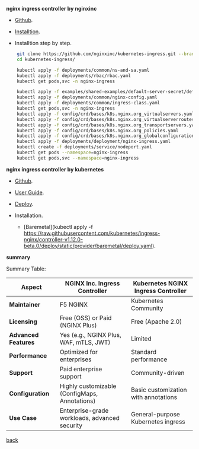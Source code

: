 **nginx ingress controller by nginxinc**
    
- [Github](https://github.com/nginxinc/kubernetes-ingress/tree/main).
    
- [Installtion](https://docs.nginx.com/nginx-ingress-controller/installation/installing-nic/installation-with-manifests/).

- Installtion step by step.

```sh
    git clone https://github.com/nginxinc/kubernetes-ingress.git --branch v3.7.1
    cd kubernetes-ingress/

    kubectl apply -f deployments/common/ns-and-sa.yaml
    kubectl apply -f deployments/rbac/rbac.yaml
    kubectl get pods,svc -n nginx-ingress

    kubectl apply -f examples/shared-examples/default-server-secret/default-server-secret.yaml
    kubectl apply -f deployments/common/nginx-config.yaml
    kubectl apply -f deployments/common/ingress-class.yaml
    kubectl get pods,svc -n nginx-ingress
    kubectl apply -f config/crd/bases/k8s.nginx.org_virtualservers.yaml
    kubectl apply -f config/crd/bases/k8s.nginx.org_virtualserverroutes.yaml
    kubectl apply -f config/crd/bases/k8s.nginx.org_transportservers.yaml
    kubectl apply -f config/crd/bases/k8s.nginx.org_policies.yaml
    kubectl apply -f config/crd/bases/k8s.nginx.org_globalconfigurations.yaml
    kubectl apply -f deployments/deployment/nginx-ingress.yaml
    kubectl create -f deployments/service/nodeport.yaml
    kubectl get pods --namespace=nginx-ingress
    kubectl get pods,svc --namespace=nginx-ingress
```        


**nginx ingress controller by kubernetes**
    
- [Github](https://github.com/kubernetes/ingress-nginx/tree/main).

- [User Guide](https://kubernetes.github.io/ingress-nginx/user-guide/nginx-configuration/annotations/).

- [Deploy](https://kubernetes.github.io/ingress-nginx/deploy/).

- Installation.
    - [Baremetal](kubectl apply -f https://raw.githubusercontent.com/kubernetes/ingress-nginx/controller-v1.12.0-beta.0/deploy/static/provider/baremetal/deploy.yaml).


**summary**


Summary Table:

| **Aspect**             | **NGINX Inc. Ingress Controller**               | **Kubernetes NGINX Ingress Controller**   |
|-------------------------|------------------------------------------------|-------------------------------------------|
| **Maintainer**          | F5 NGINX                                       | Kubernetes Community                      |
| **Licensing**           | Free (OSS) or Paid (NGINX Plus)                | Free (Apache 2.0)                         |
| **Advanced Features**   | Yes (e.g., NGINX Plus, WAF, mTLS, JWT)         | Limited                                   |
| **Performance**         | Optimized for enterprises                      | Standard performance                      |
| **Support**             | Paid enterprise support                        | Community-driven                          |
| **Configuration**       | Highly customizable (ConfigMaps, Annotations) | Basic customization with annotations      |
| **Use Case**            | Enterprise-grade workloads, advanced security  | General-purpose Kubernetes ingress        |




[back](../README.md)
    
    
